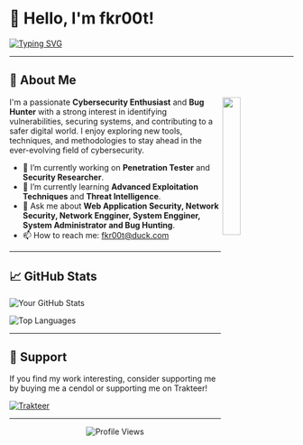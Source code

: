 # 👋 Hello, I'm fkr00t!

[![Typing SVG](https://readme-typing-svg.demolab.com?font=Fira+Code&pause=1000&color=00FF00&width=435&lines=Welcome+to+my+GitHub+Profile!;DevOps+Enggier;Cybersecurity+Enthusiast;Bug+Hunter;Penetration+Tester;Web+Developer)](https://git.io/typing-svg)

---

## 🚀 About Me
<img width="25%" align='right' src="https://github.com/user-attachments/assets/9c826dd0-fd72-49ba-af60-e79f64344f59">

I'm a passionate **Cybersecurity Enthusiast** and **Bug Hunter** with a strong interest in identifying vulnerabilities, securing systems, and contributing to a safer digital world. I enjoy exploring new tools, techniques, and methodologies to stay ahead in the ever-evolving field of cybersecurity.

- 🔭 I’m currently working on **Penetration Tester** and **Security Researcher**.
- 🌱 I’m currently learning **Advanced Exploitation Techniques** and **Threat Intelligence**.
- 💬 Ask me about **Web Application Security, Network Security, Network Engginer, System Engginer, System Administrator and Bug Hunting**.
- 📫 How to reach me: [fkr00t@duck.com](mailto:fkr00t@duck.com)

---


## 📈 GitHub Stats

![Your GitHub Stats](https://github-readme-stats.vercel.app/api?username=fkr00t&show_icons=true&theme=radical)

![Top Languages](https://github-readme-stats.vercel.app/api/top-langs/?username=fkr00t&layout=compact&theme=radical)

---


## 🌟 Support

If you find my work interesting, consider supporting me by buying me a cendol or supporting me on Trakteer!

[![Trakteer](https://img.shields.io/badge/-Trakteer-FF5E5E?style=flat-square&logo=ko-fi&logoColor=white)](https://trakteer.id/fkr00t)

---

<p align="center">
  <img src="https://komarev.com/ghpvc/?username=fkr00t&label=Profile%20Views&color=blue&style=flat-square" alt="Profile Views" />
</p>
